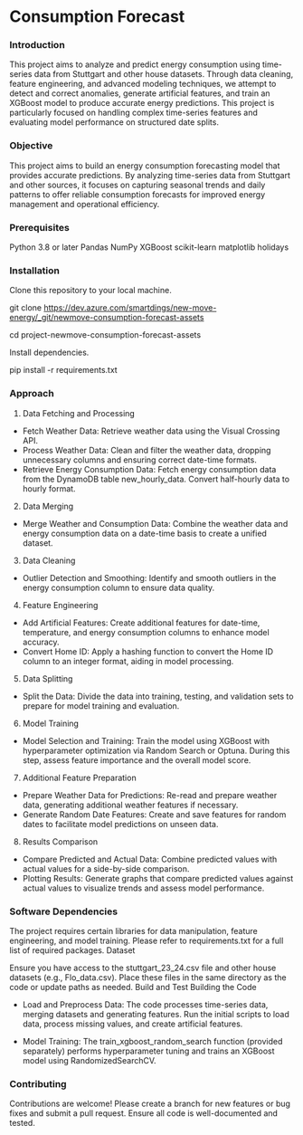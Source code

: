 # Consumption Forecast

### Introduction

This project aims to analyze and predict energy consumption using time-series data from Stuttgart and other house datasets. Through data cleaning, feature engineering, and advanced modeling techniques, we attempt to detect and correct anomalies, generate artificial features, and train an XGBoost model to produce accurate energy predictions. This project is particularly focused on handling complex time-series features and evaluating model performance on structured date splits.

### Objective

This project aims to build an energy consumption forecasting model that provides accurate predictions. By analyzing time-series data from Stuttgart and other sources, it focuses on capturing seasonal trends and daily patterns to offer reliable consumption forecasts for improved energy management and operational efficiency.

### Prerequisites

Python 3.8 or later
Pandas
NumPy
XGBoost
scikit-learn
matplotlib
holidays

### Installation

Clone this repository to your local machine.

git clone https://dev.azure.com/smartdings/new-move-energy/_git/newmove-consumption-forecast-assets

cd project-newmove-consumption-forecast-assets

Install dependencies.

pip install -r requirements.txt

### Approach

1. Data Fetching and Processing

- Fetch Weather Data: Retrieve weather data using the Visual Crossing API.
- Process Weather Data: Clean and filter the weather data, dropping unnecessary columns and ensuring correct date-time formats.
- Retrieve Energy Consumption Data: Fetch energy consumption data from the DynamoDB table new_hourly_data. Convert half-hourly data to hourly format.

2. Data Merging

- Merge Weather and Consumption Data: Combine the weather data and energy consumption data on a date-time basis to create a unified dataset.

3. Data Cleaning

- Outlier Detection and Smoothing: Identify and smooth outliers in the energy consumption column to ensure data quality.

4. Feature Engineering

- Add Artificial Features: Create additional features for date-time, temperature, and energy consumption columns to enhance model accuracy.
- Convert Home ID: Apply a hashing function to convert the Home ID column to an integer format, aiding in model processing.

5. Data Splitting

- Split the Data: Divide the data into training, testing, and validation sets to prepare for model training and evaluation.

6. Model Training

- Model Selection and Training: Train the model using XGBoost with hyperparameter optimization via Random Search or Optuna. During this step, assess feature importance and the overall model score.

7. Additional Feature Preparation

- Prepare Weather Data for Predictions: Re-read and prepare weather data, generating additional weather features if necessary.
- Generate Random Date Features: Create and save features for random dates to facilitate model predictions on unseen data.

8. Results Comparison

- Compare Predicted and Actual Data: Combine predicted values with actual values for a side-by-side comparison.
- Plotting Results: Generate graphs that compare predicted values against actual values to visualize trends and assess model performance.

### Software Dependencies

The project requires certain libraries for data manipulation, feature engineering, and model training. Please refer to requirements.txt for a full list of required packages.
Dataset

Ensure you have access to the stuttgart_23_24.csv file and other house datasets (e.g., Flo_data.csv). Place these files in the same directory as the code or update paths as needed.
Build and Test
Building the Code

- Load and Preprocess Data: The code processes time-series data, merging datasets and generating features. Run the initial scripts to load data, process missing values, and create artificial features.

- Model Training: The train_xgboost_random_search function (provided separately) performs hyperparameter tuning and trains an XGBoost model using RandomizedSearchCV.

### Contributing

Contributions are welcome! Please create a branch for new features or bug fixes and submit a pull request. Ensure all code is well-documented and tested.
